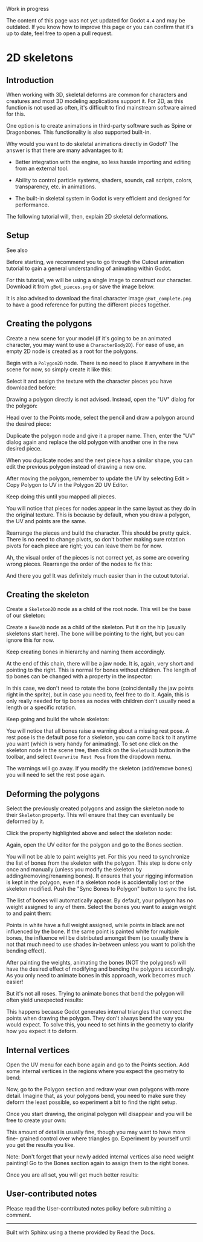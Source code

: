 Work in progress

The content of this page was not yet updated for Godot `4.4` and may be
outdated. If you know how to improve this page or you can confirm that it's up
to date, feel free to open a pull request.

# 2D skeletons

## Introduction

When working with 3D, skeletal deforms are common for characters and creatures
and most 3D modeling applications support it. For 2D, as this function is not
used as often, it's difficult to find mainstream software aimed for this.

One option is to create animations in third-party software such as Spine or
Dragonbones. This functionality is also supported built-in.

Why would you want to do skeletal animations directly in Godot? The answer is
that there are many advantages to it:

  * Better integration with the engine, so less hassle importing and editing from an external tool.

  * Ability to control particle systems, shaders, sounds, call scripts, colors, transparency, etc. in animations.

  * The built-in skeletal system in Godot is very efficient and designed for performance.

The following tutorial will, then, explain 2D skeletal deformations.

## Setup

See also

Before starting, we recommend you to go through the Cutout animation tutorial
to gain a general understanding of animating within Godot.

For this tutorial, we will be using a single image to construct our character.
Download it from `gBot_pieces.png` or save the image below.

It is also advised to download the final character image `gBot_complete.png`
to have a good reference for putting the different pieces together.

## Creating the polygons

Create a new scene for your model (if it's going to be an animated character,
you may want to use a `CharacterBody2D`). For ease of use, an empty 2D node is
created as a root for the polygons.

Begin with a `Polygon2D` node. There is no need to place it anywhere in the
scene for now, so simply create it like this:

Select it and assign the texture with the character pieces you have downloaded
before:

Drawing a polygon directly is not advised. Instead, open the "UV" dialog for
the polygon:

Head over to the Points mode, select the pencil and draw a polygon around the
desired piece:

Duplicate the polygon node and give it a proper name. Then, enter the "UV"
dialog again and replace the old polygon with another one in the new desired
piece.

When you duplicate nodes and the next piece has a similar shape, you can edit
the previous polygon instead of drawing a new one.

After moving the polygon, remember to update the UV by selecting Edit > Copy
Polygon to UV in the Polygon 2D UV Editor.

Keep doing this until you mapped all pieces.

You will notice that pieces for nodes appear in the same layout as they do in
the original texture. This is because by default, when you draw a polygon, the
UV and points are the same.

Rearrange the pieces and build the character. This should be pretty quick.
There is no need to change pivots, so don't bother making sure rotation pivots
for each piece are right; you can leave them be for now.

Ah, the visual order of the pieces is not correct yet, as some are covering
wrong pieces. Rearrange the order of the nodes to fix this:

And there you go! It was definitely much easier than in the cutout tutorial.

## Creating the skeleton

Create a `Skeleton2D` node as a child of the root node. This will be the base
of our skeleton:

Create a `Bone2D` node as a child of the skeleton. Put it on the hip (usually
skeletons start here). The bone will be pointing to the right, but you can
ignore this for now.

Keep creating bones in hierarchy and naming them accordingly.

At the end of this chain, there will be a jaw node. It is, again, very short
and pointing to the right. This is normal for bones without children. The
length of tip bones can be changed with a property in the inspector:

In this case, we don't need to rotate the bone (coincidentally the jaw points
right in the sprite), but in case you need to, feel free to do it. Again, this
is only really needed for tip bones as nodes with children don't usually need
a length or a specific rotation.

Keep going and build the whole skeleton:

You will notice that all bones raise a warning about a missing rest pose. A
rest pose is the default pose for a skeleton, you can come back to it anytime
you want (which is very handy for animating). To set one click on the skeleton
node in the scene tree, then click on the `Skeleton2D` button in the toolbar,
and select `Overwrite Rest Pose` from the dropdown menu.

The warnings will go away. If you modify the skeleton (add/remove bones) you
will need to set the rest pose again.

## Deforming the polygons

Select the previously created polygons and assign the skeleton node to their
`Skeleton` property. This will ensure that they can eventually be deformed by
it.

Click the property highlighted above and select the skeleton node:

Again, open the UV editor for the polygon and go to the Bones section.

You will not be able to paint weights yet. For this you need to synchronize
the list of bones from the skeleton with the polygon. This step is done only
once and manually (unless you modify the skeleton by adding/removing/renaming
bones). It ensures that your rigging information is kept in the polygon, even
if a skeleton node is accidentally lost or the skeleton modified. Push the
"Sync Bones to Polygon" button to sync the list.

The list of bones will automatically appear. By default, your polygon has no
weight assigned to any of them. Select the bones you want to assign weight to
and paint them:

Points in white have a full weight assigned, while points in black are not
influenced by the bone. If the same point is painted white for multiple bones,
the influence will be distributed amongst them (so usually there is not that
much need to use shades in-between unless you want to polish the bending
effect).

After painting the weights, animating the bones (NOT the polygons!) will have
the desired effect of modifying and bending the polygons accordingly. As you
only need to animate bones in this approach, work becomes much easier!

But it's not all roses. Trying to animate bones that bend the polygon will
often yield unexpected results:

This happens because Godot generates internal triangles that connect the
points when drawing the polygon. They don't always bend the way you would
expect. To solve this, you need to set hints in the geometry to clarify how
you expect it to deform.

## Internal vertices

Open the UV menu for each bone again and go to the Points section. Add some
internal vertices in the regions where you expect the geometry to bend:

Now, go to the Polygon section and redraw your own polygons with more detail.
Imagine that, as your polygons bend, you need to make sure they deform the
least possible, so experiment a bit to find the right setup.

Once you start drawing, the original polygon will disappear and you will be
free to create your own:

This amount of detail is usually fine, though you may want to have more fine-
grained control over where triangles go. Experiment by yourself until you get
the results you like.

Note: Don't forget that your newly added internal vertices also need weight
painting! Go to the Bones section again to assign them to the right bones.

Once you are all set, you will get much better results:

## User-contributed notes

Please read the User-contributed notes policy before submitting a comment.

* * *

Built with Sphinx using a theme provided by Read the Docs.

